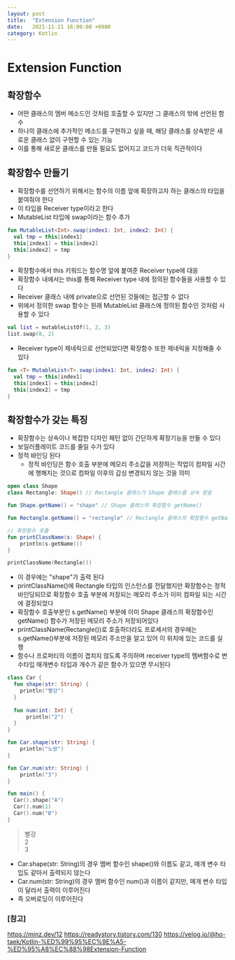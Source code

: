 ```yaml
---
layout: post
title:  "Extension Function"
date:   2021-11-21 16:00:00 +0900
category: Kotlin
---
```

# Extension Function

## 확장함수

- 어떤 클래스의 멤버 메소드인 것처럼 호출할 수 있지만 그 클래스의 밖에 선언된 함수
- 하나의 클래스에 추가적인 메소드를 구현하고 싶을 때, 해당 클래스를 상속받은 새로운
  클래스 없이 구현할 수 있는 기능
- 이를 통해 새로운 클래스를 만들 필요도 없어지고 코드가 더욱 직관적이다

## 확장함수 만들기

- 확장함수를 선언하기 위해서는 함수의 이름 앞에 확장하고자 하는 클래스의 타입을 붙여줘야 한다
- 이 타입을 Receiver type이라고 한다
- MutableList<Int> 타입에 swap이라는 함수 추가

```kotlin
fun MutableList<Int>.swap(index1: Int, index2: Int) {
  val tmp = this[index1]
  this[index1] = this[index2]
  this[index2] = tmp
}
```
  
- 확장함수에서 this 키워드는 함수명 앞에 붙여준 Receiver type에 대응
- 확장함수 내에서는 this를 통해 Receiver type 내에 정의된 함수들을 사용할 수 있다
- Receiver 클래스 내에 private으로 선언된 것들에는 접근할 수 없다
- 위에서 정의한 swap 함수는 원래 MutableList 클래스에 정의된 함수인 것처럼 사용할 수 있다

```kotlin
val list = mutableListOf(1, 2, 3)
list.swap(0, 2)
```

- Receiver type이 제네릭으로 선언되었다면 확장함수 또한 제네릭을 지정해줄 수 있다

```kotlin
fun <T> MutableList<T>.swap(index1: Int, index2: Int) {
  val tmp = this[index1]
  this[index1] = this[index2]
  this[index2] = tmp
}
```

## 확장함수가 갖는 특징

- 확장함수는 상속이나 복잡한 디자인 패턴 없이 간단하게 확장기능을 만들 수 있다
- 보일러플레이트 코드를 줄일 수가 있다
- 정적 바인딩 된다
  * 정적 바인딩은 함수 호출 부분에 메모리 주소값을 저장하는 작업이 컴파일 시간에
    행해지는 것으로 컴파일 이후의 갑싱 변경되지 않는 것을 의미

```kotlin
open class Shape
class Rectangle: Shape() // Rectangle 클래스가 Shape 클래스를 상속 받음

fun Shape.getName() = "shape" // Shape 클래스의 확장함수 getName()

fun Rectangle.getName() = "rectangle" // Rectangle 클래스의 확장함수 getName()

// 확장함수 호출
fun printClassName(s: Shape) {
    println(s.getName())
}

printClassName(Rectangle())
```

- 이 경우에는 "shape"가 출력 된다
- printClassName()에 Rectangle 타입의 인스턴스를 전달했지만 확장함수는 정적 바인딩되므로
  확장함수 호출 부분에 저장되는 메모리 주소가 이미 컴파일 되는 시간에 결정되었다
- 확장함수 호출부분인 s.getName() 부분에 이미 Shape 클래스의 확장함수인 getName() 함수가
  저장된 메모리 주소가 저장되어있다
- printClassName(Rectangle())로 호출하더라도 프로세서의 경우에는 s.getName()부분에 저장된
  메모리 주소만을 알고 있어 이 위치에 있는 코드를 실행
- 함수나 프로퍼티의 이름이 겹치지 않도록 주의하며 receiver type의 멤버함수로 변수타입
  매개변수 타입과 개수가 같은 함수가 있으면 무시된다
  
```kotlin
class Car { 
  fun shape(str: String) { 
    println("빨강") 
  }
  
  fun num(int: Int) {
      println("2")
  }
}

fun Car.shape(str: String) {
    println("노랑")
}

fun Car.num(str: String) {
    println("3")
}

fun main() {
  Car().shape("A")
  Car().num(1)
  Car().num("B")
}
```

> 빨강 <br> 2 <br> 3

- Car.shape(str: String)의 경우 멤버 함수인 shape()와 이름도 같고, 매개 변수 타입도 같아서 출력되지 않는다
- Car.num(str: String)의 경우 멤버 함수인 num()과 이름이 같지만, 매개 변수 타입이 달라서 출력이 이루어진다
- 즉 오버로딩이 이루어진다

### [참고]
<https://minz.dev/12>
<https://readystory.tistory.com/130>
<https://velog.io/@ho-taek/Kotlin-%ED%99%95%EC%9E%A5-%ED%95%A8%EC%88%98Extension-Function>